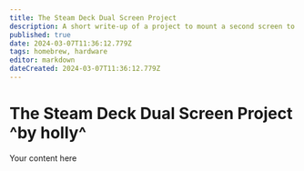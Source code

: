 ```yaml
---
title: The Steam Deck Dual Screen Project
description: A short write-up of a project to mount a second screen to the Steam Deck with touch support and easy removal, without 3D printing anything.
published: true
date: 2024-03-07T11:36:12.779Z
tags: homebrew, hardware
editor: markdown
dateCreated: 2024-03-07T11:36:12.779Z
---
```


# The Steam Deck Dual Screen Project ^by holly^
Your content here